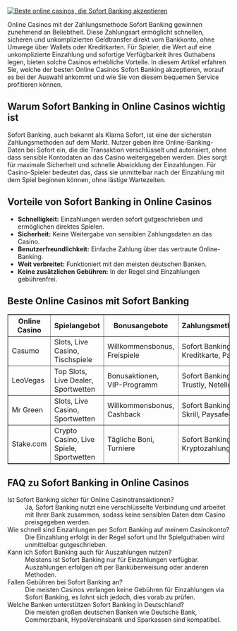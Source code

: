[![Beste online casinos, die Sofort Banking akzeptieren](https://123-caf.pages.dev/gitsignup.png)](https://vrmoo.ru/Bt82HjjY)

<p>Online Casinos mit der Zahlungsmethode Sofort Banking gewinnen zunehmend an Beliebtheit. Diese Zahlungsart ermöglicht schnellen, sicheren und unkomplizierten Geldtransfer direkt vom Bankkonto, ohne Umwege über Wallets oder Kreditkarten. Für Spieler, die Wert auf eine unkomplizierte Einzahlung und sofortige Verfügbarkeit ihres Guthabens legen, bieten solche Casinos erhebliche Vorteile. In diesem Artikel erfahren Sie, welche der besten Online Casinos Sofort Banking akzeptieren, worauf es bei der Auswahl ankommt und wie Sie von diesem bequemen Service profitieren können.</p>  <h2>Warum Sofort Banking in Online Casinos wichtig ist</h2> <p>Sofort Banking, auch bekannt als Klarna Sofort, ist eine der sichersten Zahlungsmethoden auf dem Markt. Nutzer geben ihre Online-Banking-Daten bei Sofort ein, die die Transaktion verschlüsselt und autorisiert, ohne dass sensible Kontodaten an das Casino weitergegeben werden. Dies sorgt für maximale Sicherheit und schnelle Abwicklung der Einzahlungen. Für Casino-Spieler bedeutet das, dass sie unmittelbar nach der Einzahlung mit dem Spiel beginnen können, ohne lästige Wartezeiten.</p>  <h2>Vorteile von Sofort Banking in Online Casinos</h2> <ul>   <li><strong>Schnelligkeit:</strong> Einzahlungen werden sofort gutgeschrieben und ermöglichen direktes Spielen.</li>   <li><strong>Sicherheit:</strong> Keine Weitergabe von sensiblen Zahlungsdaten an das Casino.</li>   <li><strong>Benutzerfreundlichkeit:</strong> Einfache Zahlung über das vertraute Online-Banking.</li>   <li><strong>Weit verbreitet:</strong> Funktioniert mit den meisten deutschen Banken.</li>   <li><strong>Keine zusätzlichen Gebühren:</strong> In der Regel sind Einzahlungen gebührenfrei.</li> </ul>  <h2>Beste Online Casinos mit Sofort Banking</h2> <table border="1" cellpadding="5" cellspacing="0">   <thead>     <tr>       <th>Online Casino</th>       <th>Spielangebot</th>       <th>Bonusangebote</th>       <th>Zahlungsmethoden</th>       <th>Lizenz</th>     </tr>   </thead>   <tbody>     <tr>       <td>Casumo</td>       <td>Slots, Live Casino, Tischspiele</td>       <td>Willkommensbonus, Freispiele</td>       <td>Sofort Banking, Kreditkarte, PayPal</td>       <td>Malta Gaming Authority</td>     </tr>     <tr>       <td>LeoVegas</td>       <td>Top Slots, Live Dealer, Sportwetten</td>       <td>Bonusaktionen, VIP-Programm</td>       <td>Sofort Banking, Trustly, Neteller</td>       <td>Schwedische Glücksspielbehörde</td>     </tr>     <tr>       <td>Mr Green</td>       <td>Slots, Live Casino, Sportwetten</td>       <td>Willkommensbonus, Cashback</td>       <td>Sofort Banking, Skrill, Paysafecard</td>       <td>UK Gambling Commission</td>     </tr>     <tr>       <td>Stake.com</td>       <td>Crypto Casino, Live Spiele, Sportwetten</td>       <td>Tägliche Boni, Turniere</td>       <td>Sofort Banking, Kryptozahlungen</td>       <td>Curaçao Lizenz</td>     </tr>   </tbody> </table>  <h2>FAQ zu Sofort Banking in Online Casinos</h2> <dl>   <dt>Ist Sofort Banking sicher für Online Casinotransaktionen?</dt>   <dd>Ja, Sofort Banking nutzt eine verschlüsselte Verbindung und arbeitet mit Ihrer Bank zusammen, sodass keine sensiblen Daten dem Casino preisgegeben werden.</dd>    <dt>Wie schnell sind Einzahlungen per Sofort Banking auf meinem Casinokonto?</dt>   <dd>Die Einzahlung erfolgt in der Regel sofort und Ihr Spielguthaben wird unmittelbar gutgeschrieben.</dd>    <dt>Kann ich Sofort Banking auch für Auszahlungen nutzen?</dt>   <dd>Meistens ist Sofort Banking nur für Einzahlungen verfügbar. Auszahlungen erfolgen oft per Banküberweisung oder anderen Methoden.</dd>    <dt> Fallen Gebühren bei Sofort Banking an?</dt>   <dd>Die meisten Casinos verlangen keine Gebühren für Einzahlungen via Sofort Banking, es lohnt sich jedoch, dies vorab zu prüfen.</dd>    <dt>Welche Banken unterstützen Sofort Banking in Deutschland?</dt>   <dd>Die meisten großen deutschen Banken wie Deutsche Bank, Commerzbank, HypoVereinsbank und Sparkassen sind kompatibel.</dd> </dl>